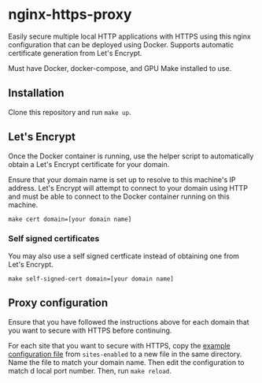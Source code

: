 # nginx-https-proxy

Easily secure multiple local HTTP applications with HTTPS using this nginx configuration that can be deployed using Docker. Supports automatic certificate generation from Let's Encrypt.

Must have Docker, docker-compose, and GPU Make installed to use.

## Installation

Clone this repository and run `make up`.

## Let's Encrypt

Once the Docker container is running, use the helper script to automatically obtain a Let's Encrypt certificate for your domain.

Ensure that your domain name is set up to resolve to this machine's IP address. Let's Encrypt will attempt to connect to your domain using HTTP and must be able to connect to the Docker container running on this machine.

```
make cert domain=[your domain name]
```

### Self signed certificates

You may also use a self signed certficate instead of obtaining one from Let's Encrypt.

```
make self-signed-cert domain=[your domain name]
```

## Proxy configuration

Ensure that you have followed the instructions above for each domain that you want to secure with HTTPS before continuing.

For each site that you want to secure with HTTPS, copy the [example configuration file](sites-enabled/.example.com.conf) from `sites-enabled` to a new file in the same directory. Name the file to match your domain name. Then edit the configuration to match d local port number. Then, run `make reload`.
